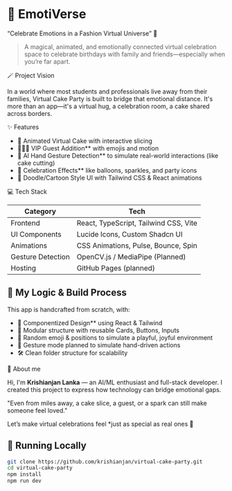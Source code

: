 # 🎉 EmotiVerse
“Celebrate Emotions in a Fashion Virtual Universe” 🍰

> A magical, animated, and emotionally connected virtual celebration space to celebrate birthdays with family and friends—especially when you’re far apart.

🪄 Project Vision

In a world where most students and professionals live away from their families, Virtual Cake Party is built to bridge that emotional distance. It's more than an app—it's a virtual hug, a celebration room, a cake shared across borders.

 ✨ Features

- 🎂 Animated Virtual Cake  with interactive slicing
- 🧑‍🤝‍🧑  VIP Guest Addition** with emojis and motion
- 👐 AI Hand Gesture Detection** to simulate real-world interactions (like cake cutting)
- 💫  Celebration Effects** like balloons, sparkles, and party icons
- 🌈  Doodle/Cartoon Style UI  with Tailwind CSS & React animations

 💻 Tech Stack

| Category | Tech |
|---------|------|
| Frontend | React, TypeScript, Tailwind CSS, Vite |
| UI Components | Lucide Icons, Custom Shadcn UI |
| Animations | CSS Animations, Pulse, Bounce, Spin |
| Gesture Detection | OpenCV.js / MediaPipe (Planned) |
| Hosting | GitHub Pages (planned) |

## 🧠 My Logic & Build Process

This app is handcrafted from scratch, with:

- 🎨 Componentized Design** using React & Tailwind
- 🧩 Modular structure with reusable Cards, Buttons, Inputs
- 🎯 Random emoji & positions to simulate a playful, joyful environment
- 📸 Gesture mode planned to simulate hand-driven actions
- 🛠️ Clean folder structure for scalability

👤 About me

Hi, I'm **Krishianjan Lanka** — an AI/ML enthusiast and full-stack developer. I created this project to express how technology can bridge emotional gaps.

"Even from miles away, a cake slice, a guest, or a spark can still make someone feel loved."

Let’s make virtual celebrations feel *just as special as real ones 💜



## 🚀 Running Locally

```bash
git clone https://github.com/krishianjan/virtual-cake-party.git
cd virtual-cake-party
npm install
npm run dev
